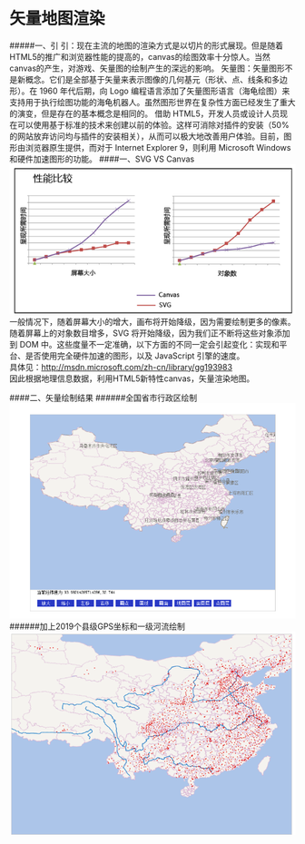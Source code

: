 矢量地图渲染
====
#####一、引
引：现在主流的地图的渲染方式是以切片的形式展现。但是随着HTML5的推广和浏览器性能的提高的，canvas的绘图效率十分惊人。当然canvas的产生，对游戏、矢量图的绘制产生的深远的影响。
矢量图：矢量图形不是新概念。它们是全部基于矢量来表示图像的几何基元（形状、点、线条和多边形）。在 1960 年代后期，向 Logo 编程语言添加了矢量图形语言（海龟绘图）来支持用于执行绘图功能的海龟机器人。虽然图形世界在复杂性方面已经发生了重大的演变，但是存在的基本概念是相同的。
借助 HTML5，开发人员或设计人员现在可以使用基于标准的技术来创建以前的体验。这样可消除对插件的安装（50% 的网站放弃访问均与插件的安装相关），从而可以极大地改善用户体验。目前，图形由浏览器原生提供，而对于 Internet Explorer 9，则利用 Microsoft Windows 和硬件加速图形的功能。
####一、SVG VS Canvas   
![map png](./pic/canvasvssvg.png)      
一般情况下，随着屏幕大小的增大，画布将开始降级，因为需要绘制更多的像素。随着屏幕上的对象数目增多，SVG 将开始降级，因为我们正不断将这些对象添加到 DOM 中。这些度量不一定准确，以下方面的不同一定会引起变化：实现和平台、是否使用完全硬件加速的图形，以及 JavaScript 引擎的速度。     
具体见：http://msdn.microsoft.com/zh-cn/library/gg193983    
因此根据地理信息数据，利用HTML5新特性canvas，矢量渲染地图。  

####二、矢量绘制结果
######全国省市行政区绘制
![map png](./pic/map.png)
######加上2019个县级GPS坐标和一级河流绘制
![map png](./pic/heliu.png)


